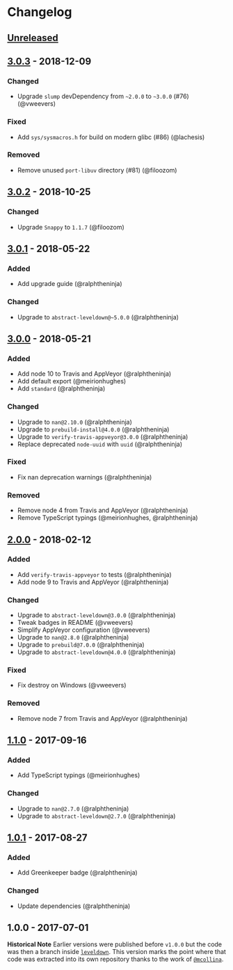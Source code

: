 # Changelog

## [Unreleased]

## [3.0.3] - 2018-12-09

### Changed
* Upgrade `slump` devDependency from `~2.0.0` to `~3.0.0` (#76) (@vweevers)

### Fixed
* Add `sys/sysmacros.h` for build on modern glibc (#86) (@lachesis)

### Removed
* Remove unused `port-libuv` directory (#81) (@filoozom)

## [3.0.2] - 2018-10-25

### Changed
* Upgrade `Snappy` to `1.1.7` (@filoozom)

## [3.0.1] - 2018-05-22

### Added
* Add upgrade guide (@ralphtheninja)

### Changed
* Upgrade to `abstract-leveldown@~5.0.0` (@ralphtheninja)

## [3.0.0] - 2018-05-21

### Added
* Add node 10 to Travis and AppVeyor (@ralphtheninja)
* Add default export (@meirionhughes)
* Add `standard` (@ralphtheninja)

### Changed
* Upgrade to `nan@2.10.0` (@ralphtheninja)
* Upgrade to `prebuild-install@4.0.0` (@ralphtheninja)
* Upgrade to `verify-travis-appveyor@3.0.0` (@ralphtheninja)
* Replace deprecated `node-uuid` with `uuid` (@ralphtheninja)

### Fixed
* Fix nan deprecation warnings (@ralphtheninja)

### Removed
* Remove node 4 from Travis and AppVeyor (@ralphtheninja)
* Remove TypeScript typings (@meirionhughes, @ralphtheninja)

## [2.0.0] - 2018-02-12

### Added
* Add `verify-travis-appveyor` to tests (@ralphtheninja)
* Add node 9 to Travis and AppVeyor (@ralphtheninja)

### Changed
* Upgrade to `abstract-leveldown@3.0.0` (@ralphtheninja)
* Tweak badges in README (@vweevers)
* Simplify AppVeyor configuration (@vweevers)
* Upgrade to `nan@2.8.0` (@ralphtheninja)
* Upgrade to `prebuild@7.0.0` (@ralphtheninja)
* Upgrade to `abstract-leveldown@4.0.0` (@ralphtheninja)

### Fixed
* Fix destroy on Windows (@vweevers)

### Removed
* Remove node 7 from Travis and AppVeyor (@ralphtheninja)

## [1.1.0] - 2017-09-16

### Added
* Add TypeScript typings (@meirionhughes)

### Changed
* Upgrade to `nan@2.7.0` (@ralphtheninja)
* Upgrade to `abstract-leveldown@2.7.0` (@ralphtheninja)

## [1.0.1] - 2017-08-27

### Added
* Add Greenkeeper badge (@ralphtheninja)

### Changed
* Update dependencies (@ralphtheninja)

## 1.0.0 - 2017-07-01

**Historical Note** Earlier versions were published before `v1.0.0` but the code was then a branch inside [`leveldown`](https://github.com/level/leveldown). This version marks the point where that code was extracted into its own repository thanks to the work of [`@mcollina`](https://github.com/mcollina).

[Unreleased]: https://github.com/level/rocksdb/compare/v3.0.3...HEAD
[3.0.3]: https://github.com/level/rocksdb/compare/v3.0.2...v3.0.3
[3.0.2]: https://github.com/level/rocksdb/compare/v3.0.1...v3.0.2
[3.0.1]: https://github.com/level/rocksdb/compare/v3.0.0...v3.0.1
[3.0.0]: https://github.com/level/rocksdb/compare/v2.0.0...v3.0.0
[2.0.0]: https://github.com/level/rocksdb/compare/v1.1.0...v2.0.0
[1.1.0]: https://github.com/level/rocksdb/compare/v1.0.1...v1.1.0
[1.0.1]: https://github.com/level/rocksdb/compare/v1.0.0...v1.0.1
